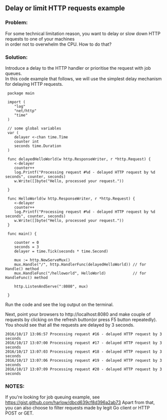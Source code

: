 ## Delay or limit HTTP requests example


### Problem:
For some technical limitation reason, you want to delay or slow down HTTP requests to one of your machines  
in order not to overwhelm the CPU. How to do that?  

### Solution:
Introduce a delay to the HTTP handler or prioritise the request with job queues.  
In this code example that follows, we will use the simplest delay mechanism for delaying HTTP requests.  


```golang
 package main

 import (
 	"log"
 	"net/http"
 	"time"
 )

 // some global variables
 var (
 	delayer <-chan time.Time
 	counter int
 	seconds time.Duration
 )

 func delayedHelloWorld(w http.ResponseWriter, r *http.Request) {
 	<-delayer
 	counter++
 	log.Printf("Processing request #%d - delayed HTTP request by %d seconds", counter, seconds)
 	w.Write([]byte("Hello, processed your request."))

 }

 func HelloWorld(w http.ResponseWriter, r *http.Request) {
 	<-delayer
 	counter++
 	log.Printf("Processing request #%d - delayed HTTP request by %d seconds", counter, seconds)
 	w.Write([]byte("Hello, processed your request."))
 }

 func main() {

 	counter = 0
 	seconds = 3
 	delayer = time.Tick(seconds * time.Second)

 	mux := http.NewServeMux()
 	mux.Handle("/", http.HandlerFunc(delayedHelloWorld)) // for Handle() method
 	mux.HandleFunc("/helloworld", HelloWorld)            // for HandleFunc() method

 	http.ListenAndServe(":8080", mux)

 }
 ```
 
Run the code and see the log output on the terminal.

Next, point your browsers to http://localhost:8080 and make couple of requests by clicking on the refresh
button(or press F5 button repeatedly). You should see that all the requests are delayed by 3 seconds.

```
2016/10/17 13:06:57 Processing request #16 - delayed HTTP request by 3 seconds
2016/10/17 13:07:00 Processing request #17 - delayed HTTP request by 3 seconds
2016/10/17 13:07:03 Processing request #18 - delayed HTTP request by 3 seconds
2016/10/17 13:07:06 Processing request #19 - delayed HTTP request by 3 seconds
2016/10/17 13:07:09 Processing request #20 - delayed HTTP request by 3 seconds
```

### NOTES:

If you're looking for job queuing example, see https://gist.github.com/harlow/dbcd639cf8d396a2ab73
Apart from that, you can also choose to filter requests made by legit Go client or HTTP POST or GET.
